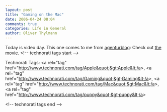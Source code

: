 ```yaml
---
layout: post
title: "Gaming on the Mac"
date: 2006-04-24 08:04
comments: true
categories: Life in General
author: Oliver Thylmann
---
```






Today is video day. This one comes to me from [agenturblog](http://www.agenturblog.de/archives/2006/04/playing-games-on-a-mac.php): Check out [the movie](http://video.google.com/videoplay?docid=2282754844569110939).
&lt;!-- technorati tags start --&gt;

Technorati Tags: &lt;a rel=&quot;tag&quot; href=&quot;http://www.technorati.com/tag/Apple&quot;&gt;Apple&lt;/a&gt;, &lt;a rel=&quot;tag&quot; href=&quot;http://www.technorati.com/tag/Gaming&quot;&gt;Gaming&lt;/a&gt;, &lt;a rel=&quot;tag&quot; href=&quot;http://www.technorati.com/tag/Mac&quot;&gt;Mac&lt;/a&gt;, &lt;a rel=&quot;tag&quot; href=&quot;http://www.technorati.com/tag/puppy&quot;&gt;puppy&lt;/a&gt;

&lt;!-- technorati tags end --&gt;


